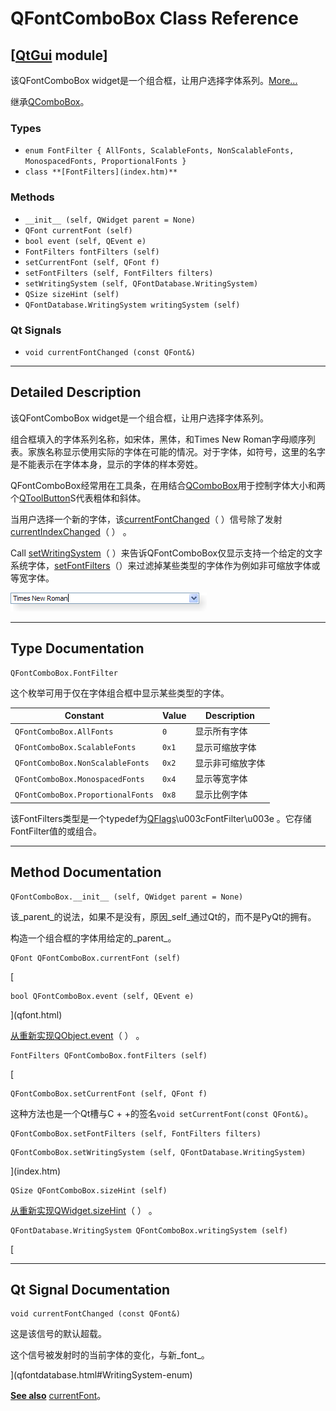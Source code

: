 # QFontComboBox Class Reference

## [[QtGui](index.htm) module]

该QFontComboBox widget是一个组合框，让用户选择字体系列。[More...](#details)

继承[QComboBox](qcombobox.html)。

### Types

*   `enum FontFilter { AllFonts, ScalableFonts, NonScalableFonts, MonospacedFonts, ProportionalFonts }`
*   `class **[FontFilters](index.htm)**`

### Methods

*   `__init__ (self, QWidget parent = None)`
*   `QFont currentFont (self)`
*   `bool event (self, QEvent e)`
*   `FontFilters fontFilters (self)`
*   `setCurrentFont (self, QFont f)`
*   `setFontFilters (self, FontFilters filters)`
*   `setWritingSystem (self, QFontDatabase.WritingSystem)`
*   `QSize sizeHint (self)`
*   `QFontDatabase.WritingSystem writingSystem (self)`

### Qt Signals

*   `void currentFontChanged (const QFont&)`

* * *

## Detailed Description

该QFontComboBox widget是一个组合框，让用户选择字体系列。

组合框填入的字体系列名称，如宋体，黑体，和Times New Roman字母顺序列表。家族名称显示使用实际的字体在可能的情况。对于字体，如符号，这里的名字是不能表示在字体本身，显示的字体的样本旁姓。

QFontComboBox经常用在工具条，在用结合[QComboBox](qcombobox.html)用于控制字体大小和两个[QToolButton](qtoolbutton.html)S代表粗体和斜体。

当用户选择一个新的字体，该[currentFontChanged](qfontcombobox.html#currentFontChanged)（ ）信号除了发射[currentIndexChanged](qcombobox.html#currentIndexChanged)（ ） 。

Call [setWritingSystem](qfontcombobox.html#writingSystem-prop)（ ）来告诉QFontComboBox仅显示支持一个给定的文字系统字体，[setFontFilters](qfontcombobox.html#fontFilters-prop)（）来过滤掉某些类型的字体作为例如非可缩放字体或等宽字体。

![Screenshot of QFontComboBox on Windows XP](../img/windowsxp-fontcombobox.png)

* * *

## Type Documentation

```
QFontComboBox.FontFilter
```

这个枚举可用于仅在字体组合框中显示某些类型的字体。

| Constant | Value | Description |
| --- | --- | --- |
| `QFontComboBox.AllFonts` | `0` | 显示所有字体 |
| `QFontComboBox.ScalableFonts` | `0x1` | 显示可缩放字体 |
| `QFontComboBox.NonScalableFonts` | `0x2` | 显示非可缩放字体 |
| `QFontComboBox.MonospacedFonts` | `0x4` | 显示等宽字体 |
| `QFontComboBox.ProportionalFonts` | `0x8` | 显示比例字体 |

该FontFilters类型是一个typedef为[QFlags](index.htm)\u003cFontFilter\u003e 。它存储FontFilter值的或组合。

* * *

## Method Documentation

```
QFontComboBox.__init__ (self, QWidget parent = None)
```

该_parent_的说法，如果不是没有，原因_self_通过Qt的，而不是PyQt的拥有。

构造一个组合框的字体用给定的_parent_。

```
QFont QFontComboBox.currentFont (self)
```

[

```
bool QFontComboBox.event (self, QEvent e)
```

](qfont.html)

[从重新实现](qfont.html)[QObject.event](qobject.html#event)（ ） 。

```
FontFilters QFontComboBox.fontFilters (self)
```

[

```
QFontComboBox.setCurrentFont (self, QFont f)
```

这种方法也是一个Qt槽与C + +的签名`void setCurrentFont(const QFont&)`。

```
QFontComboBox.setFontFilters (self, FontFilters filters)
```

```
QFontComboBox.setWritingSystem (self, QFontDatabase.WritingSystem)
```

](index.htm)

```
QSize QFontComboBox.sizeHint (self)
```

[](qsize.html)

[从重新实现](qsize.html)[QWidget.sizeHint](qwidget.html#sizeHint-prop)（ ） 。

```
QFontDatabase.WritingSystem QFontComboBox.writingSystem (self)
```

[

* * *

## Qt Signal Documentation

```
void currentFontChanged (const QFont&)
```

这是该信号的默认超载。

这个信号被发射时的当前字体的变化，与新_font_。

](qfontdatabase.html#WritingSystem-enum)

[**See also**](qfontdatabase.html#WritingSystem-enum) [currentFont](qfontcombobox.html#currentFont-prop)。